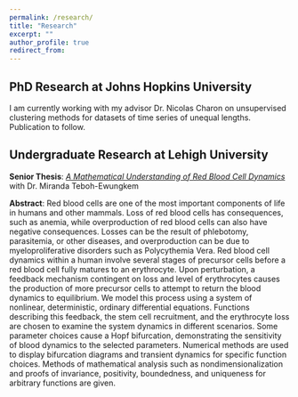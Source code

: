 ```yaml
---
permalink: /research/
title: "Research"
excerpt: ""
author_profile: true
redirect_from:
---
```


## PhD Research at Johns Hopkins University

I am currently working with my advisor Dr. Nicolas Charon on unsupervised clustering methods for datasets of time series of unequal lengths. Publication to follow.

## Undergraduate Research at Lehigh University
**Senior Thesis**: [_A Mathematical Understanding of Red Blood Cell Dynamics_](/files/Benjamin_Brindle_Thesis.pdf) with Dr. Miranda Teboh-Ewungkem

**Abstract**: Red blood cells are one of the most important components of life in humans and other mammals. Loss of red blood cells has consequences, such as anemia, while overproduction of red blood cells can also have negative consequences. Losses can be the result of phlebotomy, parasitemia, or other diseases, and overproduction can be due to myeloproliferative disorders such as Polycythemia Vera. Red blood cell dynamics within a human involve several stages of precursor cells before a red blood cell fully matures to an erythrocyte. Upon perturbation, a feedback mechanism contingent on loss and level of erythrocytes causes the production of more precursor cells to attempt to return the blood dynamics to equilibrium. We model this process using a system of nonlinear, deterministic, ordinary differential equations. Functions describing this feedback, the stem cell recruitment, and the erythrocyte loss are chosen to examine the system dynamics in different scenarios. Some parameter choices cause a Hopf bifurcation, demonstrating the sensitivity of blood dynamics to the selected parameters. Numerical methods are used to display bifurcation diagrams and transient dynamics for specific function choices. Methods of mathematical analysis such as nondimensionalization and proofs of invariance, positivity, boundedness, and uniqueness for arbitrary functions are given.
